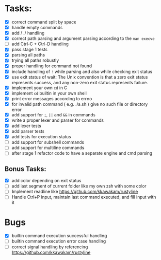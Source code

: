 # Tasks:

- [X] correct command split by space
- [X] handle empty commands
- [X] add / ./ handling
- [X] correct path parsing and argument parsing according to the `man execve`
- [ ] add Ctrl-C + Ctrl-D handling
- [X] pass stage 1 tests
- [X] parsing all paths
- [X] trying all paths robustly
- [X] proper handling for command not found
- [X] include handling of `!` while parsing and also while checking exit status
- [X] use exit status of wait: The Unix convention is that a zero exit status represents success, and any non-zero exit status represents failure.
- [X] implement your own `cd` in C
- [X] implement `cd` builtin in your own shell
- [X] print error messages according to errno
- [X] for invalid path command ( e.g. ./a.sh ) give no such file or directory error
- [X] add support for `;`, `||` and `&&` in commands
- [X] write a proper lexer and parser for commands
- [X] add lexer tests
- [X] add parser tests
- [X] add tests for execution status
- [ ] add support for subshell commands
- [ ] add support for multiline commands
- [ ] after stage 1 refactor code to have a separate engine and cmd parsing

## Bonus Tasks:

- [X] add color depending on exit status
- [ ] add last segment of current folder like my own zsh with some color
- [ ] Implement readline like https://github.com/kkawakam/rustyline
- [ ] Handle Ctrl+P input, maintain last command executed, and fill input with it

# Bugs

- [X] builtin command execution successful handling
- [ ] builtin command execution error case handling
- [ ] correct signal handling by referencing https://github.com/kkawakam/rustyline
